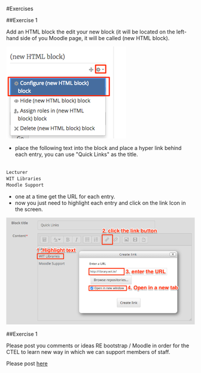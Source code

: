 #Exercises

##Exercise 1

Add an HTML block the edit your new block (it will be located on the left-hand side of you Moodle page, it will be called (new HTML block).

![](./img/26.png)

- place the following text into the block and place a hyper link behind each entry, you can use "Quick Links" as the title. 

~~~html

Lecturer
WIT Libraries
Moodle Support
~~~

- one at a time get the URL for each entry. 
- now you just need to highlight each entry and click on the link Icon in the screen.

![](./img/27.png)

##Exercise 1

Please post you comments or ideas RE bootstrap / Moodle in order for the CTEL to learn new way in which we can support members of staff.

Please post <a href="hhttps://moodle.wit.ie/mod/forum/view.php?id=1615642" target="_blank">here</a> 

